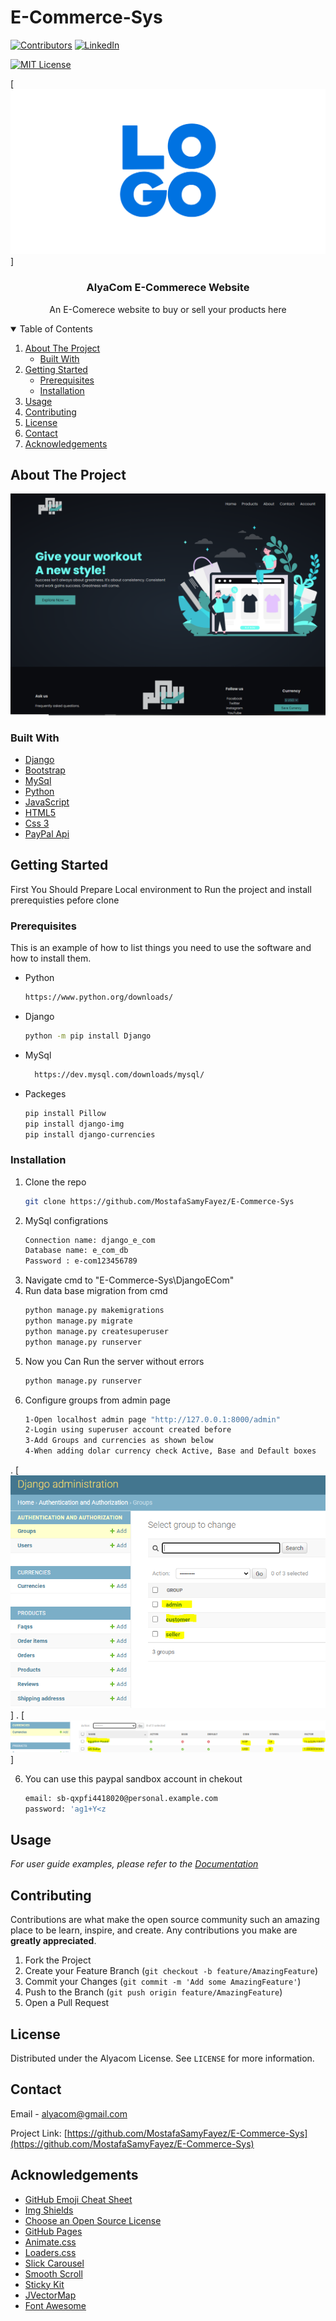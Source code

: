 # E-Commerce-Sys
[![Contributors][contributors-shield]][contributors-url]
[![LinkedIn][linkedin-shield]][linkedin-url]

[![MIT License][license-shield]][license-url]

[![Product Name Screen Shot][logo]]
<!-- PROJECT LOGO -->
<p align="center">
  
  <h3 align="center">AlyaCom E-Commerece Website</h3>

  <p align="center">
    An E-Comerece website to buy or sell your products here
</p>



<!-- TABLE OF CONTENTS -->
<details open="open">
<summary>Table of Contents</summary>
  <ol>
    <li>
      <a href="#about-the-project">About The Project</a>
      <ul>
        <li><a href="#built-with">Built With</a></li>
      </ul>
    </li>
    <li>
      <a href="#getting-started">Getting Started</a>
      <ul>
        <li><a href="#prerequisites">Prerequisites</a></li>
        <li><a href="#installation">Installation</a></li>
      </ul>
    </li>
    <li><a href="#usage">Usage</a></li>
    <li><a href="#contributing">Contributing</a></li>
    <li><a href="#license">License</a></li>
    <li><a href="#contact">Contact</a></li>
    <li><a href="#acknowledgements">Acknowledgements</a></li>
  </ol>
</details>



<!-- ABOUT THE PROJECT -->
## About The Project

[![Product Name Screen Shot][product-screenshot]](https://github.com/MostafaSamyFayez/E-Commerce-Sys)

### Built With

* [Django](https://www.djangoproject.com/)
* [Bootstrap](https://getbootstrap.com)
* [MySql](https://www.mysql.com/)
* [Python](https://www.python.org/)
* [JavaScript](https://www.javascript.com/)
* [HTML5](https://www.w3schools.com/html/)
* [Css 3](https://www.w3schools.com/css/)
* [PayPal Api](https://developer.paypal.com/demo/checkout/#/pattern/client)


<!-- GETTING STARTED -->
## Getting Started
First You Should Prepare Local environment to Run the project and install prerequisties pefore clone

### Prerequisites

This is an example of how to list things you need to use the software and how to install them.
* Python
  ```sh
  https://www.python.org/downloads/
  ```

* Django
  ```sh
  python -m pip install Django
  ```
* MySql
  ```sh
    https://dev.mysql.com/downloads/mysql/
  ```
* Packeges
  ```sh
  pip install Pillow
  pip install django-img
  pip install django-currencies
  ```

### Installation
1. Clone the repo
   ```sh
   git clone https://github.com/MostafaSamyFayez/E-Commerce-Sys
   ```
2. MySql configrations
   ```sh
   Connection name: django_e_com
   Database name: e_com_db
   Password : e-com123456789
   ```
3. Navigate cmd to "E-Commerce-Sys\DjangoECom"
4. Run data base migration from cmd
   ```sh
   python manage.py makemigrations
   python manage.py migrate
   python manage.py createsuperuser
   python manage.py runserver
   ```
4. Now you Can Run the server without errors
   ```sh
   python manage.py runserver
   ```
5. Configure groups from admin page
   ```sh
   1-Open localhost admin page "http://127.0.0.1:8000/admin"
   2-Login using superuser account created before
   3-Add Groups and currencies as shown below
   4-When adding dolar currency check Active, Base and Default boxes
   ```
  .
[![Product Name Screen Shot][groups]]
  .
[![Product Name Screen Shot][currency]]

6. You can use this paypal sandbox account in chekout
   ```sh
   email: sb-qxpfi4418020@personal.example.com
   password: 'ag1+Y<z
   ```
<!-- USAGE EXAMPLES -->
## Usage

_For user guide examples, please refer to the [Documentation](https://github.com/MostafaSamyFayez/E-Commerce-Sys)_

<!-- CONTRIBUTING -->
## Contributing

Contributions are what make the open source community such an amazing place to be learn, inspire, and create. Any contributions you make are **greatly appreciated**.

1. Fork the Project
2. Create your Feature Branch (`git checkout -b feature/AmazingFeature`)
3. Commit your Changes (`git commit -m 'Add some AmazingFeature'`)
4. Push to the Branch (`git push origin feature/AmazingFeature`)
5. Open a Pull Request

<!-- LICENSE -->
## License

Distributed under the Alyacom License. See `LICENSE` for more information.



<!-- CONTACT -->
## Contact

Email - [alyacom@gmail.com](alyacom@gmail.com)

Project Link: [https://github.com/MostafaSamyFayez/E-Commerce-Sys](https://github.com/MostafaSamyFayez/E-Commerce-Sys)



<!-- ACKNOWLEDGEMENTS -->
## Acknowledgements
* [GitHub Emoji Cheat Sheet](https://www.webpagefx.com/tools/emoji-cheat-sheet)
* [Img Shields](https://shields.io)
* [Choose an Open Source License](https://choosealicense.com)
* [GitHub Pages](https://pages.github.com)
* [Animate.css](https://daneden.github.io/animate.css)
* [Loaders.css](https://connoratherton.com/loaders)
* [Slick Carousel](https://kenwheeler.github.io/slick)
* [Smooth Scroll](https://github.com/cferdinandi/smooth-scroll)
* [Sticky Kit](http://leafo.net/sticky-kit)
* [JVectorMap](http://jvectormap.com)
* [Font Awesome](https://fontawesome.com)





<!-- MARKDOWN LINKS & IMAGES -->
<!-- https://www.markdownguide.org/basic-syntax/#reference-style-links -->
[contributors-shield]: https://img.shields.io/github/contributors/othneildrew/Best-README-Template.svg?style=for-the-badge
[contributors-url]: https://github.com/MostafaSamyFayez/E-Commerce-Sys/graphs/contributors
[forks-shield]: https://img.shields.io/github/forks/othneildrew/Best-README-Template.svg?style=for-the-badge
[forks-url]: https://github.com/othneildrew/Best-README-Template/network/members
[stars-shield]: https://img.shields.io/github/stars/othneildrew/Best-README-Template.svg?style=for-the-badge
[stars-url]: https://github.com/othneildrew/Best-README-Template/stargazers
[issues-shield]: https://img.shields.io/github/issues/othneildrew/Best-README-Template.svg?style=for-the-badge
[issues-url]: https://github.com/othneildrew/Best-README-Template/issues
[license-shield]: https://img.shields.io/badge/license-Alyacom-blue
[license-url]: https://github.com/MostafaSamyFayez/E-Commerce-Sys
[linkedin-shield]: https://img.shields.io/badge/-LinkedIn-black.svg?style=for-the-badge&logo=linkedin&colorB=555
[linkedin-url]: https://github.com/MostafaSamyFayez/E-Commerce-Sys
[product-screenshot]: images/screenshot.png
[groups]: images/groups.png
[currency]: images/currency.png
[logo]: images/logo.png